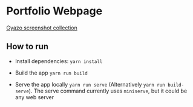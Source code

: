 # Portfolio Webpage

[Gyazo screenshot collection](https://gyazo.com/collections/d6ab90211f5a3ce8d290b3e6dba60c2f)

## How to run

-   Install dependencies: `yarn install`

-   Build the app `yarn run build`

-   Serve the app locally `yarn run serve` (Alternatively `yarn run build-serve`). The serve command currently uses `miniserve`, but it could be any web server
